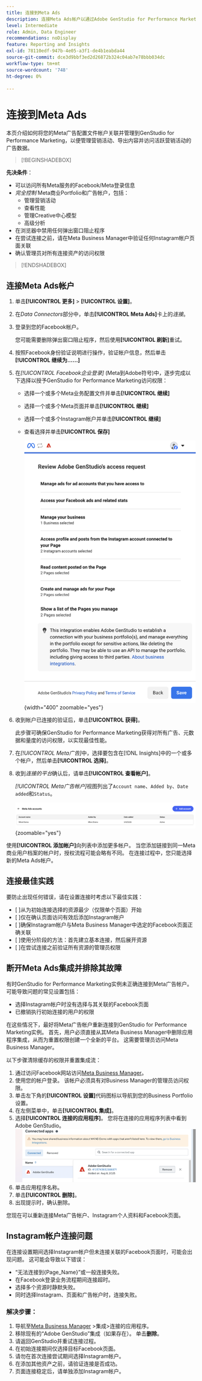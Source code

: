 ```yaml
---
title: 连接到Meta Ads
description: 连接Meta Ads帐户以通过Adobe GenStudio for Performance Marketing激活和监控您的广告和媒体。
level: Intermediate
role: Admin, Data Engineer
recommendations: noDisplay
feature: Reporting and Insights
exl-id: 78110edf-947b-4e05-a3f1-de4b1eabda44
source-git-commit: dce3d9bbf3ed2d26872b324c04ab7e78bbb034dc
workflow-type: tm+mt
source-wordcount: '748'
ht-degree: 0%

---
```


# 连接到Meta Ads

本页介绍如何将您的Meta广告配置文件帐户关联并管理到GenStudio for Performance Marketing，以便管理营销活动、导出内容并访问活跃营销活动的广告数据。

>[!BEGINSHADEBOX]

**先决条件**：

- 可以访问所有Meta服务的Facebook/Meta登录信息
- _完全控制_ Meta商业Portfolio和广告帐户，包括：
   - 管理营销活动
   - 查看性能
   - 管理Creative中心模型
   - 高级分析
- 在浏览器中禁用任何弹出窗口阻止程序
- 在尝试连接之前，请在Meta Business Manager中验证任何Instagram帐户页面关联
- 确认管理员对所有连接资产的访问权限

>[!ENDSHADEBOX]

## 连接Meta Ads帐户

1. 单击&#x200B;**[!UICONTROL 更多]** > **[!UICONTROL 设置]**。

1. 在&#x200B;_Data Connectors_&#x200B;部分中，单击&#x200B;**[!UICONTROL Meta Ads]**&#x200B;卡上的&#x200B;_连接_。

1. 登录到您的Facebook帐户。

   您可能需要删除弹出窗口阻止程序，然后使用&#x200B;**[!UICONTROL 刷新]**&#x200B;重试。

1. 按照Facebook身份验证说明进行操作，验证帐户信息，然后单击&#x200B;**[!UICONTROL 继续为……]**

1. 在&#x200B;_[!UICONTROL Facebook企业登录]_ (Meta到Adobe符号)中，逐步完成以下选择以授予GenStudio for Performance Marketing访问权限：

   - 选择一个或多个Meta业务配置文件并单击&#x200B;**[!UICONTROL 继续]**
   - 选择一个或多个Meta页面并单击&#x200B;**[!UICONTROL 继续]**
   - 选择一个或多个Instagram帐户并单击&#x200B;**[!UICONTROL 继续]**
   - 查看选择并单击&#x200B;**[!UICONTROL 保存]**

     ![审核选择](/help/assets/meta/meta-review-selections.png "审核选择"){width="400" zoomable="yes"}

1. 收到帐户已连接的验证后，单击&#x200B;**[!UICONTROL 获得]**。

   此步骤可确保GenStudio for Performance Marketing获得对所有广告、元数据和量度的访问权限，以实现最佳性能。

1. 在&#x200B;_[!UICONTROL Meta广告]_&#x200B;中，选择要包含在[!DNL Insights]中的一个或多个帐户，然后单击&#x200B;**[!UICONTROL 选择]**。

1. 收到&#x200B;_连接的平台_&#x200B;确认后，请单击&#x200B;**[!UICONTROL 查看帐户]**。

   _[!UICONTROL Meta广告帐户]_&#x200B;视图列出了`Account name`、`Added by`、`Date added`和`Status`。

   ![Meta帐户列表](/help/assets/meta/meta-accounts-list.png "连接的Meta帐户列表"){zoomable="yes"}

使用&#x200B;**[!UICONTROL 添加帐户]**&#x200B;向列表中添加更多帐户。 当您添加链接到同一Meta商业用户档案的帐户时，授权流程可能会略有不同。 在连接过程中，您只能选择新的Meta Ads帐户。

## 连接最佳实践

要防止出现任何错误，请在设置连接时考虑以下最佳实践：

- [ ]从为初始连接选择的资源最少（仅限单个页面）开始
- [ ]仅在确认页面访问有效后添加Instagram帐户
- [ ]确保Instagram帐户与Meta Business Manager中选定的Facebook页面正确关联
- [ ]使用分阶段的方法：首先建立基本连接，然后展开资源
- [ ]在尝试连接之前验证所有资源的管理员权限

## 断开Meta Ads集成并排除其故障

有时GenStudio for Performance Marketing实例未正确连接到Meta广告帐户。 可能导致问题的常见设置包括：

- 选择Instagram帐户时没有选择与其关联的Facebook页面
- 已撤销执行初始连接的用户的权限

在这些情况下，最好将Meta广告帐户重新连接到GenStudio for Performance Marketing实例。 首先，用户必须直接从其Meta Business Manager中删除应用程序集成，从而为重置权限创建一个全新的平台。 这需要管理员访问Meta Business Manager。

以下步骤清除缓存的权限并重置集成流：

1. 通过访问Facebook网站访问[Meta Business Manager](https://business.facebook.com)。
1. 使用您的帐户登录。 该帐户必须具有对Business Manager的管理员访问权限。
1. 单击左下角的&#x200B;**[!UICONTROL 设置]**&#x200B;代码图标以导航到您的Business Portfolio设置。
1. 在左侧菜单中，单击&#x200B;**[!UICONTROL 集成]**。
1. 选择&#x200B;**[!UICONTROL 连接的应用程序]**。 您将在连接的应用程序列表中看到Adobe GenStudio。
   ![Meta Business Manager连接应用](./meta-connected-apps.png "Meta Business Manager连接应用窗格")
1. 单击应用程序名称。
1. 单击&#x200B;**[!UICONTROL 删除]**。
1. 出现提示时，确认删除。

您现在可以重新连接Meta广告帐户、Instagram个人资料和Facebook页面。

## Instagram帐户连接问题

在连接设置期间选择Instagram帐户但未连接关联的Facebook页面时，可能会出现问题。 这可能会导致以下错误：

- “无法连接到{Page_Name}”或一般连接失败。
- 在Facebook登录业务流程期间连接超时。
- 选择多个资源时静默失败。
- 同时选择Instagram、页面和广告帐户时，连接失败。

### 解决步骤：

1. 导航至[Meta Business Manager](https://business.facebook.com) >集成>连接的应用程序。
1. 移除现有的“Adobe GenStudio”集成（如果存在）。 单击&#x200B;**删除**。
1. 请返回GenStudio并重试连接过程。
1. 在初始连接期间仅选择目标Facebook页面。
1. 请勿在首次连接尝试期间选择Instagram帐户。
1. 在添加其他资产之前，请验证连接是否成功。
1. 页面连接稳定后，请单独添加Instagram帐户。


